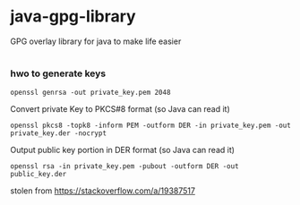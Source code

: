 # java-gpg-library
GPG overlay library for java to make life easier

#

### hwo to generate keys
`openssl genrsa -out private_key.pem 2048` 

Convert private Key to PKCS#8 format (so Java can read it)

`openssl pkcs8 -topk8 -inform PEM -outform DER -in private_key.pem -out private_key.der -nocrypt`

Output public key portion in DER format (so Java can read it)

`openssl rsa -in private_key.pem -pubout -outform DER -out public_key.der`

stolen from https://stackoverflow.com/a/19387517